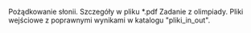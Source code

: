 Pożądkowanie słonii. Szczegóły w pliku *.pdf Zadanie z olimpiady. Pliki wejściowe z poprawnymi wynikami w katalogu "pliki_in_out".
